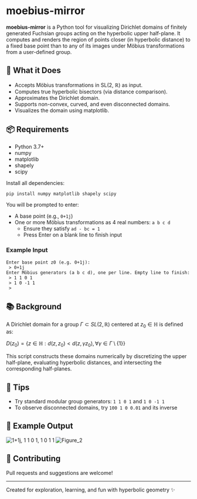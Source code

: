 # moebius-mirror

**moebius-mirror** is a Python tool for visualizing Dirichlet domains of finitely generated Fuchsian groups acting on the hyperbolic upper half-plane. It computes and renders the region of points closer (in hyperbolic distance) to a fixed base point than to any of its images under Möbius transformations from a user-defined group.

## 📐 What it Does
- Accepts Möbius transformations in SL(2, ℝ) as input.
- Computes true hyperbolic bisectors (via distance comparison).
- Approximates the Dirichlet domain.
- Supports non-convex, curved, and even disconnected domains.
- Visualizes the domain using matplotlib.

## 📦 Requirements
- Python 3.7+
- numpy
- matplotlib
- shapely
- scipy

Install all dependencies:
```bash
pip install numpy matplotlib shapely scipy
```

You will be prompted to enter:
- A base point (e.g., `0+1j`)
- One or more Möbius transformations as 4 real numbers: `a b c d`
  - Ensure they satisfy `ad - bc = 1`
  - Press Enter on a blank line to finish input

### Example Input
```
Enter base point z0 (e.g. 0+1j):
 > 0+1j
Enter Möbius generators (a b c d), one per line. Empty line to finish:
 > 1 1 0 1
 > 1 0 -1 1
 >
```

## 📚 Background
A Dirichlet domain for a group $\Gamma \subset SL(2, \mathbb{R})$ centered at $z_0 \in \mathbb{H}$ is defined as:

$D(z_0) = \{ z \in \mathbb{H} : d(z, z_0) < d(z, \gamma z_0), \forall \gamma \in \Gamma \setminus \{1\} \}$

This script constructs these domains numerically by discretizing the upper half-plane, evaluating hyperbolic distances, and intersecting the corresponding half-planes.

## 🧪 Tips
- Try standard modular group generators: `1 1 0 1` and `1 0 -1 1`
- To observe disconnected domains, try `100 1 0 0.01` and its inverse

## 📸 Example Output
![1+1j, 1 1 0 1, 1 0 1 1](https://github.com/user-attachments/assets/96e85b55-03fb-4688-bd8b-0523ad4e9fb9)
![Figure_2](https://github.com/user-attachments/assets/caaa1c02-12d4-4ef8-9291-6f5e21fc6fc9)


## 🙋 Contributing
Pull requests and suggestions are welcome!

---
Created for exploration, learning, and fun with hyperbolic geometry ✨

